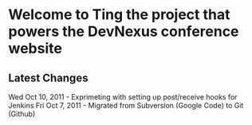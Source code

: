 Welcome to Ting the project that powers the DevNexus conference website
=======================================================================

## Latest Changes

Wed Oct 10, 2011 - Exprimeting with setting up post/receive hooks for Jenkins 
Fri Oct  7, 2011 - Migrated from Subversion (Google Code) to Git (Github)